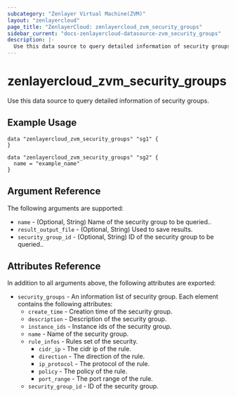 ```yaml
---
subcategory: "Zenlayer Virtual Machine(ZVM)"
layout: "zenlayercloud"
page_title: "ZenlayerCloud: zenlayercloud_zvm_security_groups"
sidebar_current: "docs-zenlayercloud-datasource-zvm_security_groups"
description: |-
  Use this data source to query detailed information of security groups.
---
```


# zenlayercloud_zvm_security_groups

Use this data source to query detailed information of security groups.

## Example Usage

```hcl
data "zenlayercloud_zvm_security_groups" "sg1" {
}

data "zenlayercloud_zvm_security_groups" "sg2" {
  name = "example_name"
}
```

## Argument Reference

The following arguments are supported:

* `name` - (Optional, String) Name of the security group to be queried..
* `result_output_file` - (Optional, String) Used to save results.
* `security_group_id` - (Optional, String) ID of the security group to be queried..

## Attributes Reference

In addition to all arguments above, the following attributes are exported:

* `security_groups` - An information list of security group. Each element contains the following attributes:
   * `create_time` - Creation time of the security group.
   * `description` - Description of the security group.
   * `instance_ids` - Instance ids of the security group.
   * `name` - Name of the security group.
   * `rule_infos` - Rules set of the security.
      * `cidr_ip` - The cidr ip of the rule.
      * `direction` - The direction of the rule.
      * `ip_protocol` - The protocol of the rule.
      * `policy` - The policy of the rule.
      * `port_range` - The port range of the rule.
   * `security_group_id` - ID of the security group.


